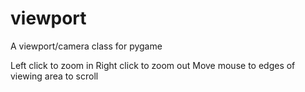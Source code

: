 viewport
========

A viewport/camera class for pygame

Left click to zoom in
Right click to zoom out
Move mouse to edges of viewing area to scroll
